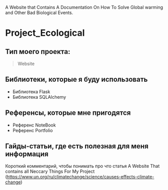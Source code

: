 A Website that Contains A Documentation On How To Solve Global warming and Other Bad Biological Events.

# Project_Ecological

## Тип моего проекта:
> Website

## Библиотеки, которые я буду использовать
- Библиотека Flask
- Библиотека SQLAlchemy

## Референсы, которые мне пригодятся
- Референс NoteBook
- Референс Portfolio

## Гайды-статьи, где есть полезная для меня информация
Короткий комментарий, чтобы понимать про что статья A Website That contains all Neccary Things For My Project (https://www.un.org/ru/climatechange/science/causes-effects-climate-change)

